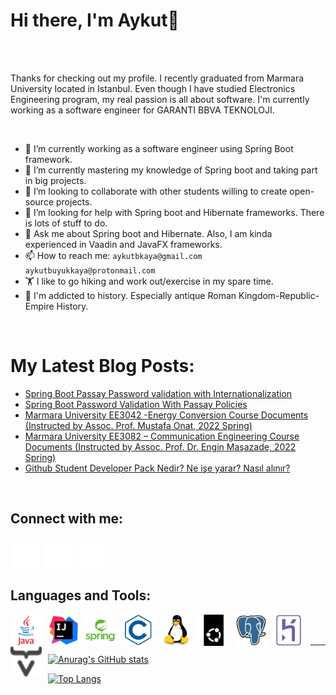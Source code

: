 
# Hi there, I'm Aykut👋 


<br>

<br>

Thanks for checking out my profile. I recently graduated from Marmara University located in Istanbul. Even though I have studied Electronics Engineering program, my real passion is all about software. I'm currently working as a software engineer for GARANTI BBVA TEKNOLOJI.

<br>


- 🔭 I’m currently working as a software engineer using Spring Boot framework.
- 🌱 I’m currently mastering my knowledge of Spring boot and taking part in big projects.
- 👯 I’m looking to collaborate with other students willing to create open-source projects.
- 🤔 I’m looking for help with Spring boot and Hibernate frameworks. There is lots of stuff to do.
- 💬 Ask me about Spring boot and Hibernate. Also, I am kinda experienced in Vaadin and JavaFX frameworks.
- 📫 How to reach me: ```aykutbkaya@gmail.com```   &nbsp; ```aykutbuyukkaya@protonmail.com```
- 🏋️ I like to go hiking and work out/exercise in my spare time.             
- 📖 I'm addicted to history. Especially antique Roman Kingdom-Republic-Empire History.  

<br>

# My Latest Blog Posts:

<!-- BLOG-POST-LIST:START -->
- [Spring Boot Passay Password validation with Internationalization](https://www.aykutbuyukkaya.codes/spring-boot-passay-password-validation-with-internationalization/)
- [Spring Boot Password Validation With Passay Policies](https://www.aykutbuyukkaya.codes/how-to-validate-passwords-with-constraints-in-java-spring/)
- [Marmara University EE3042 -Energy Conversion Course Documents &lpar;Instructed by Assoc. Prof. Mustafa Onat, 2022 Spring&rpar;](https://www.aykutbuyukkaya.codes/marmara-university-ee3042-energy-conversion-lecture-documens-2022-spring/)
- [Marmara University EE3082 – 
Communication Engineering Course Documents &lpar;Instructed by Assoc. Prof. Dr. Engin Maşazade, 
 2022 Spring&rpar;](https://www.aykutbuyukkaya.codes/marmara-university-ee3082-communication-engineering-lecture-documens-2022-spring/)
- [Github Student Developer Pack Nedir? Ne işe yarar? Nasıl alınır?](https://www.aykutbuyukkaya.codes/github-student-developer-pack-nedir/)
<!-- BLOG-POST-LIST:END -->

<br>

## Connect with me:

[![website](./img/twitter-dark.svg)](https://mobile.twitter.com/aykutbkaya1911) 
[![website](./img/linkedin-dark.svg)](https://www.linkedin.com/in/aykutbuyukkaya/) 
[![website](./img/instagram-dark.svg)](https://www.instagram.com/aykutb.kaya/) 


## Languages and Tools:

<img align="left" alt="Java" width="50px" src="https://github.com/devicons/devicon/blob/v2.14.0/icons/java/java-original-wordmark.svg" style="padding-right:10px;" />
<img align="left" alt="Intellij Idea" width="50px" src="https://github.com/devicons/devicon/blob/v2.14.0/icons/intellij/intellij-original.svg" style="padding-right:10px;"/>
<img align="left" alt="Spring Boot" width="50px" src="https://github.com/devicons/devicon/blob/v2.14.0/icons/spring/spring-original-wordmark.svg" style="padding-right:10px;"/>
<img align="left" alt="C" width="50px" src="https://github.com/devicons/devicon/blob/v2.14.0/icons/c/c-line.svg" style="padding-right:10px;"/>
<img align="left" alt="Linux" width="50px" src="https://github.com/devicons/devicon/blob/v2.14.0/icons/linux/linux-original.svg" style="padding-right:10px;"/>
<img align="left" alt="Ubuntu" width="50px" src="https://github.com/devicons/devicon/blob/v2.14.0/icons/ubuntu/ubuntu-plain.svg" style="padding-right:10px;"/>
<img align="left" alt="PostgreSql" width="50px" src="https://github.com/devicons/devicon/blob/v2.14.0/icons/postgresql/postgresql-original.svg" style="padding-right:10px;"/>
<img align="left" alt="PostgreSql" width="50px" src="https://github.com/devicons/devicon/blob/v2.14.0/icons/heroku/heroku-original.svg" style="padding-right:10px;"/>
<img align="left" alt="Vaadin" width="50px" src="https://github.com/vaadin/vaadin-icons/blob/master/assets/svg/vaadin-h.svg" style="padding-right:10px;"/>




<br />
<br />

---



[![Anurag's GitHub stats](https://github-readme-stats.vercel.app/api?username=AykutBuyukkaya&count_private=true&show_icons=true&theme=prussian)](https://github.com/anuraghazra/github-readme-stats)


[![Top Langs](https://github-readme-stats.vercel.app/api/top-langs/?username=AykutBuyukkaya&langs_count=3)](https://github.com/anuraghazra/github-readme-stats)

